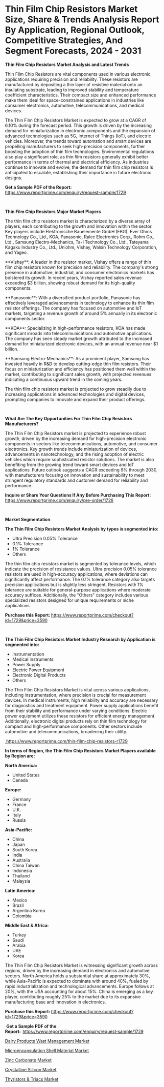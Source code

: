 <p><h1>Thin Film Chip Resistors Market Size, Share & Trends Analysis Report By Application, Regional Outlook, Competitive Strategies, And Segment Forecasts, 2024 - 2031</h1></p><p><strong>Thin Film Chip Resistors Market Analysis and Latest Trends</strong></p>
<p><p>Thin Film Chip Resistors are vital components used in various electronic applications requiring precision and reliability. These resistors are manufactured by depositing a thin layer of resistive material onto an insulating substrate, leading to improved stability and temperature coefficient characteristics. Their compact size and enhanced performance make them ideal for space-constrained applications in industries like consumer electronics, automotive, telecommunications, and medical devices.</p><p>The Thin Film Chip Resistors Market is expected to grow at a CAGR of 6.10% during the forecast period. This growth is driven by the increasing demand for miniaturization in electronic components and the expansion of advanced technologies such as 5G, Internet of Things (IoT), and electric vehicles. Moreover, the trends toward automation and smart devices are propelling manufacturers to seek high-precision components, further boosting the adoption of thin film technologies. Environmental regulations also play a significant role, as thin film resistors generally exhibit better performance in terms of thermal and electrical efficiency. As industries continue to innovate and evolve, the demand for thin film chip resistors is anticipated to escalate, establishing their importance in future electronic designs.</p></p>
<p><strong>Get a Sample PDF of the Report:&nbsp;</strong> <a href="https://www.reportprime.com/enquiry/request-sample/1729">https://www.reportprime.com/enquiry/request-sample/1729</a></p>
<p>&nbsp;</p>
<p><strong>Thin Film Chip Resistors Major Market Players</strong></p>
<p><p>The thin film chip resistors market is characterized by a diverse array of players, each contributing to the growth and innovation within the sector. Key players include Elektronische Bauelemente GmbH (EBG), Ever Ohms Technology Co., Ltd., KOA, Panasonic, Ralec Electronics Corp., Rohm Co., Ltd., Samsung Electro-Mechanics, Ta-I Technology Co., Ltd., Tateyama Kagaku Industry Co., Ltd., Uniohm, Vishay, Walsin Technology Corporation, and Yageo.</p><p>**Vishay**: A leader in the resistor market, Vishay offers a range of thin film chip resistors known for precision and reliability. The company's strong presence in automotive, industrial, and consumer electronics markets has bolstered its growth. In recent years, Vishay reported sales revenue exceeding $3 billion, showing robust demand for its high-quality components.</p><p>**Panasonic**: With a diversified product portfolio, Panasonic has effectively leveraged advancements in technology to enhance its thin film resistor offerings. The company has focused on automotive and IoT markets, targeting a revenue growth of around 5% annually in its electronic components sector.</p><p>**KOA**: Specializing in high-performance resistors, KOA has made significant inroads into telecommunications and automotive applications. The company has seen steady market growth attributed to the increased demand for miniaturized electronic devices, with an annual revenue near $1 billion.</p><p>**Samsung Electro-Mechanics**: As a prominent player, Samsung has invested heavily in R&D to develop cutting-edge thin film resistors. Their focus on miniaturization and efficiency has positioned them well within the market, contributing to significant sales growth, with projected revenues indicating a continuous upward trend in the coming years.</p><p>The thin film chip resistors market is projected to grow steadily due to increasing applications in advanced technologies and digital devices, prompting companies to innovate and expand their product offerings.</p></p>
<p>&nbsp;</p>
<p><strong>What Are The Key Opportunities For Thin Film Chip Resistors Manufacturers?</strong></p>
<p><p>The Thin Film Chip Resistors market is projected to experience robust growth, driven by the increasing demand for high-precision electronic components in sectors like telecommunications, automotive, and consumer electronics. Key growth trends include miniaturization of devices, advancements in nanotechnology, and the rising adoption of electric vehicles which require sophisticated resistor solutions. The market is also benefiting from the growing trend toward smart devices and IoT applications. Future outlook suggests a CAGR exceeding 6% through 2030, with manufacturers focusing on innovation and sustainability to meet stringent regulatory standards and customer demand for reliability and performance.</p></p>
<p><strong>Inquire or Share Your Questions If Any Before Purchasing This Report:</strong> <a href="https://www.reportprime.com/enquiry/pre-order/1729">https://www.reportprime.com/enquiry/pre-order/1729</a></p>
<p>&nbsp;</p>
<p><strong>Market Segmentation</strong></p>
<p><strong>The Thin Film Chip Resistors Market Analysis by types is segmented into:</strong></p>
<p><ul><li>Ultra Precision 0.05% Tolerance</li><li>0.1% Tolerance</li><li>1% Tolerance</li><li>Others</li></ul></p>
<p><p>The thin film chip resistors market is segmented by tolerance levels, which indicate the precision of resistance values. Ultra precision 0.05% tolerance resistors are used in high-accuracy applications, where deviations can significantly affect performance. The 0.1% tolerance category also targets precision applications but is slightly less stringent. Resistors with 1% tolerance are suitable for general-purpose applications where moderate accuracy suffices. Additionally, the "Others" category includes various specialized resistors designed for unique requirements or niche applications.</p></p>
<p><strong>Purchase this Report:&nbsp;</strong><a href="https://www.reportprime.com/checkout?id=1729&price=3590">https://www.reportprime.com/checkout?id=1729&price=3590</a></p>
<p>&nbsp;</p>
<p><strong>The Thin Film Chip Resistors Market Industry Research by Application is segmented into:</strong></p>
<p><ul><li>Instrumentation</li><li>Medical Instruments</li><li>Power Supply</li><li>Electric Power Equipment</li><li>Electronic Digital Products</li><li>Others</li></ul></p>
<p><p>The Thin Film Chip Resistors Market is vital across various applications, including instrumentation, where precision is crucial for measurement devices. In medical instruments, high reliability and accuracy are necessary for diagnostics and treatment equipment. Power supply applications benefit from their stability and performance under varying conditions. Electric power equipment utilizes these resistors for efficient energy management. Additionally, electronic digital products rely on thin film technology for compact and high-performance components. Other sectors include automotive and telecommunications, broadening their utility.</p></p>
<p><a href="https://www.reportprime.com/thin-film-chip-resistors-r1729">&nbsp;https://www.reportprime.com/thin-film-chip-resistors-r1729</a></p>
<p><strong>In terms of Region, the Thin Film Chip Resistors Market Players available by Region are:</strong></p>
<p>
    <p> <strong> North America: </strong>
        <ul>
            <li>United States</li>
            <li>Canada</li>
        </ul>
        </p> 
    <p> <strong> Europe: </strong>
        <ul>
            <li>Germany</li>
            <li>France</li>
            <li>U.K.</li>
            <li>Italy</li>
            <li>Russia</li>
        </ul>
        </p> 
    <p> <strong> Asia-Pacific: </strong>
        <ul>
            <li>China</li>
            <li>Japan</li>
            <li>South Korea</li>
            <li>India</li>
            <li>Australia</li>
            <li>China Taiwan</li>
            <li>Indonesia</li>
            <li>Thailand</li>
            <li>Malaysia</li>
        </ul>
        </p> 
    <p> <strong> Latin America: </strong>
        <ul>
            <li>Mexico</li>
            <li>Brazil</li>
            <li>Argentina Korea</li>
            <li>Colombia</li>
        </ul>
        </p> 
    <p> <strong> Middle East & Africa: </strong>
        <ul>
            <li>Turkey</li>
            <li>Saudi</li>
            <li>Arabia</li>
            <li>UAE</li>
            <li>Korea</li>
        </ul>
    </p>
    </p>
<p><p>The Thin Film Chip Resistors Market is witnessing significant growth across regions, driven by the increasing demand in electronics and automotive sectors. North America holds a substantial share at approximately 30%, while Asia-Pacific is expected to dominate with around 40%, fueled by rapid industrialization and technological advancements. Europe follows at 20%, with the USA accounting for about 15%. China is emerging as a key player, contributing roughly 25% to the market due to its expansive manufacturing base and innovation in electronics.</p></p>
<p><strong>Purchase this Report: </strong><a href="https://www.reportprime.com/checkout?id=1729&price=3590">https://www.reportprime.com/checkout?id=1729&price=3590</a></p>
<p>&nbsp;<strong>Get a Sample PDF of the Report:&nbsp;&nbsp;</strong><a href="https://www.reportprime.com/enquiry/request-sample/1729">https://www.reportprime.com/enquiry/request-sample/1729</a></p>
<p><strong></strong></p>
<p><p><a href="https://issuu.com/reportprime-2/docs/dairy-products-wast-management-mark_93c2ca26be5d90">Dairy Products Wast Management Market</a></p><p><a href="https://issuu.com/reportprime-2/docs/microencapsulation-shell-material-m_3100468494466b">Microencapsulation Shell Material Market</a></p><p><a href="https://www.linkedin.com/pulse/zinc-carbonate-market-evolution-global-trends-regional-hnf2e?trackingId=y8jFiXkcSRGFx6kaiBIYrA%3D%3D">Zinc Carbonate Market</a></p><p><a href="https://www.linkedin.com/pulse/global-crystalline-silicon-market-landscape-future-cqgae?trackingId=XBvzdGDpSVaD8gyAStaBHg%3D%3D">Crystalline Silicon Market</a></p><p><a href="https://medium.com/@alicemcglynn2022/insights-into-the-thyristors-triacs-market-size-which-is-expanding-with-a-11-2-ebbaac30db8e">Thyristors & Triacs Market</a></p></p>